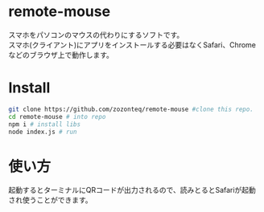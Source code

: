 # remote-mouse
スマホをパソコンのマウスの代わりにするソフトです。  
スマホ(クライアント)にアプリをインストールする必要はなくSafari、Chromeなどのブラウザ上で動作します。
# Install
```bash
git clone https://github.com/zozonteq/remote-mouse #clone this repo.
cd remote-mouse # into repo
npm i # install libs
node index.js # run
```
# 使い方
起動するとターミナルにQRコードが出力されるので、読みとるとSafariが起動され使うことができます。
